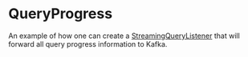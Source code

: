 # QueryProgress

An example of how one can create a [StreamingQueryListener](http://spark.apache.org/docs/latest/api/java/org/apache/spark/sql/streaming/StreamingQueryListener.QueryTerminatedEvent.html) that will forward all query progress information to Kafka.
